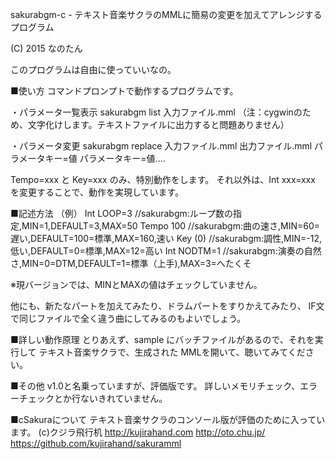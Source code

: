 sakurabgm-c - テキスト音楽サクラのMMLに簡易の変更を加えてアレンジするプログラム

(C) 2015 なのたん

このプログラムは自由に使っていいなの。

■使い方
コマンドプロンプトで動作するプログラムです。

・パラメータ一覧表示
sakurabgm list 入力ファイル.mml
（注：cygwinのため、文字化けします。テキストファイルに出力すると問題ありません）

・パラメータ変更
sakurabgm replace 入力ファイル.mml 出力ファイル.mml パラメータキー=値 パラメータキー=値....

Tempo=xxx と Key=xxx のみ、特別動作をします。
それ以外は、Int xxx=xxx を変更することで、動作を実現しています。

■記述方法
（例）
Int LOOP=3 		//sakurabgm:ループ数の指定,MIN=1,DEFAULT=3,MAX=50
Tempo 100 		//sakurabgm:曲の速さ,MIN=60=遅い,DEFAULT=100=標準,MAX=160,速い
Key (0) 		//sakurabgm:調性,MIN=-12,低い,DEFAULT=0=標準,MAX=12=高い
Int NODTM=1		//sakurabgm:演奏の自然さ,MIN=0=DTM,DEFAULT=1=標準（上手),MAX=3=へたくそ

※現バージョンでは、MINとMAXの値はチェックしていません。

他にも、新たなパートを加えてみたり、ドラムパートをすりかえてみたり、
IF文で同じファイルで全く違う曲にしてみるのもよいでしょう。

■詳しい動作原理
とりあえず、sample にバッチファイルがあるので、それを実行して
テキスト音楽サクラで、生成された MMLを開いて、聴いてみてください。

■その他
v1.0と名乗っていますが、評価版です。
詳しいメモリチェック、エラーチェックとか行ないきれていません。

■cSakuraについて
テキスト音楽サクラのコンソール版が評価のために入っています。
(c)クジラ飛行机     http://kujirahand.com
http://oto.chu.jp/
https://github.com/kujirahand/sakuramml
